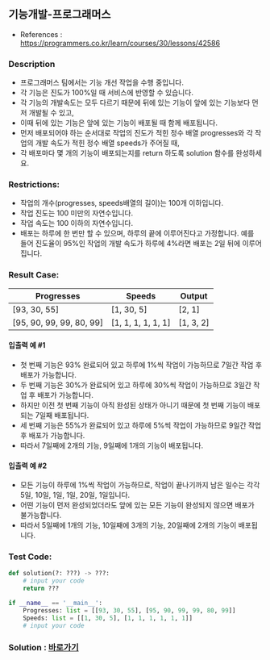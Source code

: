 ## 기능개발-프로그래머스

* References : https://programmers.co.kr/learn/courses/30/lessons/42586

### Description

* 프로그래머스 팀에서는 기능 개선 작업을 수행 중입니다. 
* 각 기능은 진도가 100%일 때 서비스에 반영할 수 있습니다.
* 각 기능의 개발속도는 모두 다르기 때문에 뒤에 있는 기능이 앞에 있는 기능보다 먼저 개발될 수 있고, 
* 이때 뒤에 있는 기능은 앞에 있는 기능이 배포될 때 함께 배포됩니다.
* 먼저 배포되어야 하는 순서대로 작업의 진도가 적힌 정수 배열 progresses와 각 작업의 개발 속도가 적힌 정수 배열 speeds가 주어질 때,
* 각 배포마다 몇 개의 기능이 배포되는지를 return 하도록 solution 함수를 완성하세요.

### Restrictions:

* 작업의 개수(progresses, speeds배열의 길이)는 100개 이하입니다.
* 작업 진도는 100 미만의 자연수입니다.
* 작업 속도는 100 이하의 자연수입니다.
* 배포는 하루에 한 번만 할 수 있으며, 하루의 끝에 이루어진다고 가정합니다. 예를 들어 진도율이 95%인 작업의 개발 속도가 하루에 4%라면 배포는 2일 뒤에 이루어집니다.

### Result Case:

| Progresses | Speeds | Output |
|---|---|---|
| [93, 30, 55] | [1, 30, 5] | [2, 1] |
| [95, 90, 99, 99, 80, 99] | [1, 1, 1, 1, 1, 1] | [1, 3, 2] |

#### 입출력 예 #1
* 첫 번째 기능은 93% 완료되어 있고 하루에 1%씩 작업이 가능하므로 7일간 작업 후 배포가 가능합니다.
* 두 번째 기능은 30%가 완료되어 있고 하루에 30%씩 작업이 가능하므로 3일간 작업 후 배포가 가능합니다. 
* 하지만 이전 첫 번째 기능이 아직 완성된 상태가 아니기 때문에 첫 번째 기능이 배포되는 7일째 배포됩니다.
* 세 번째 기능은 55%가 완료되어 있고 하루에 5%씩 작업이 가능하므로 9일간 작업 후 배포가 가능합니다.
* 따라서 7일째에 2개의 기능, 9일째에 1개의 기능이 배포됩니다.

#### 입출력 예 #2
* 모든 기능이 하루에 1%씩 작업이 가능하므로, 작업이 끝나기까지 남은 일수는 각각 5일, 10일, 1일, 1일, 20일, 1일입니다. 
* 어떤 기능이 먼저 완성되었더라도 앞에 있는 모든 기능이 완성되지 않으면 배포가 불가능합니다.
* 따라서 5일째에 1개의 기능, 10일째에 3개의 기능, 20일째에 2개의 기능이 배포됩니다.

### Test Code:
```python
def solution(?: ???) -> ???:
    # input your code
    return ???

if __name__ == '__main__':
    Progresses: list = [[93, 30, 55], [95, 90, 99, 99, 80, 99]]
    Speeds: list = [[1, 30, 5], [1, 1, 1, 1, 1, 1]]
    # input your code
```

### Solution : [바로가기](https://github.com/takhyun12/Algorithm-Essential-Training/blob/main/Solutions/pair_remove.py)
